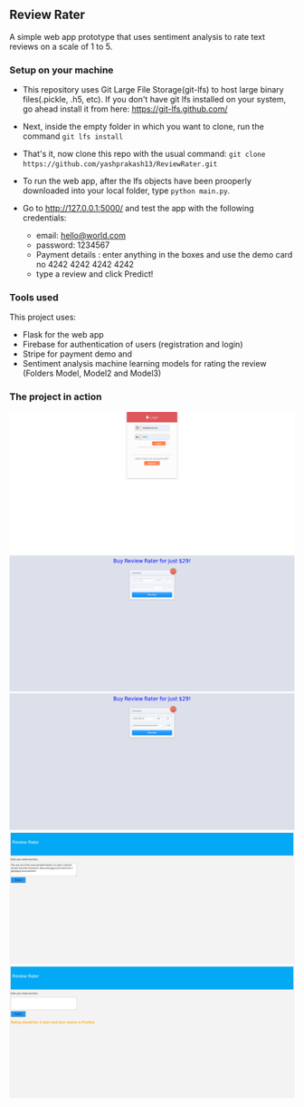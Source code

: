 ## Review Rater 
A simple web app prototype that uses sentiment analysis to rate text reviews on a scale of 1 to 5.

### Setup on your machine
* This repository uses Git Large File Storage(git-lfs) to host large binary files(.pickle, .h5, etc). If you don't have git lfs installed on your system, go ahead install it from here: https://git-lfs.github.com/

* Next, inside the empty folder in which you want to clone, run the command 
`git lfs install`
* That's it, now clone this repo with the usual command:
`git clone https://github.com/yashprakash13/ReviewRater.git`
* To run the web app, after the lfs objects have been prooperly downloaded into your local folder, type `python main.py`.
* Go to http://127.0.0.1:5000/ and test the app with the following credentials:
  * email: hello@world.com
  * password: 1234567
  * Payment details : enter anything in the boxes and use the demo card no 4242 4242 4242 4242
  * type a review and click Predict!
  
### Tools used
This project uses:
* Flask for the web app
* Firebase for authentication of users (registration and login)
* Stripe for payment demo and
* Sentiment analysis machine learning models for rating the review (Folders Model, Model2 and Model3) 

### The project in action
![](https://github.com/yashprakash13/ReviewRater/blob/master/screenshots/1.png) ![](https://github.com/yashprakash13/ReviewRater/blob/master/screenshots/2.png)
![](https://github.com/yashprakash13/ReviewRater/blob/master/screenshots/3.png) ![](https://github.com/yashprakash13/ReviewRater/blob/master/screenshots/4.png) ![](https://github.com/yashprakash13/ReviewRater/blob/master/screenshots/5.png)
